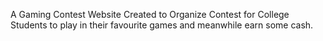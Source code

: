 A Gaming Contest Website Created to Organize Contest for College Students to play in their favourite games and meanwhile earn some cash.
